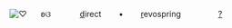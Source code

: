 ![♡](https://i.postimg.cc/8zJCZ6sr/Untitled186-20250724160133.png) 
⠀⠀ʚଓ⠀⠀⠀⠀⠀[d](https://rentry.co/qu1ck)irect⠀⠀⠀•⠀⠀⠀[r](https://revospring.net/@Puppydolls)evospring
⠀⠀⠀⠀⠀⠀[?]()
